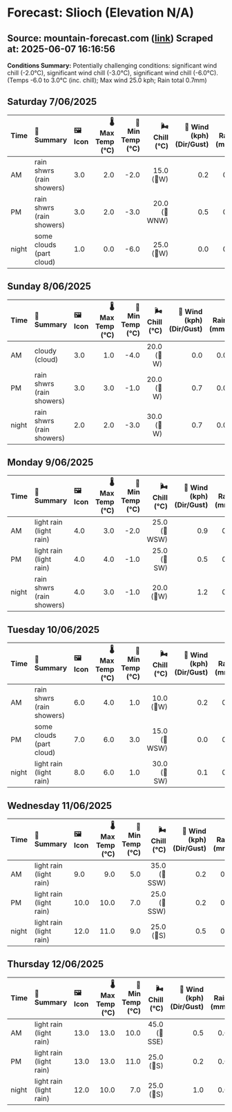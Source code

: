 # Forecast: Slioch (Elevation N/A)
**Source:** mountain-forecast.com ([link](https://www.mountain-forecast.com/peaks/Slioch/forecasts/981))
**Scraped at:** 2025-06-07 16:16:56
---

**Conditions Summary:** Potentially challenging conditions: significant wind chill (-2.0°C), significant wind chill (-3.0°C), significant wind chill (-6.0°C). (Temps -6.0 to 3.0°C (inc. chill); Max wind 25.0 kph; Rain total 0.7mm)

## Saturday 7/06/2025
| **Time** | **📝 Summary** | **🖼️ Icon** | **🌡️ Max Temp (°C)** | **🥶 Min Temp (°C)** | **🌬️ Chill (°C)** | **💨 Wind (kph) (Dir/Gust)** | **💧 Rain (mm)** | **❄️ Snow (cm)** | **☁️ Cloud Base (m)** | **🧊 Freezing Lvl (m)** |
|:------- |:------- |:----- |--------------: |-------------: |-----------: |---------------------: |---------: |----------: |---------------: |----------------: |
| AM      | rain shwrs<br><span class="icon-desc">(rain showers)</span> | 3.0 | 2.0 | -2.0 | 15.0<br>(🧭W) | 0.2 | 0.0 | 350 | 1200 |
| PM      | rain shwrs<br><span class="icon-desc">(rain showers)</span> | 3.0 | 2.0 | -3.0 | 20.0<br>(🧭WNW) | 0.5 | 0.0 | 750 | 1250 |
| night   | some clouds<br><span class="icon-desc">(part cloud)</span> | 1.0 | 0.0 | -6.0 | 25.0<br>(🧭W) | 0.0 | 0.0 | 700 | 1000 |

## Sunday 8/06/2025
| **Time** | **📝 Summary** | **🖼️ Icon** | **🌡️ Max Temp (°C)** | **🥶 Min Temp (°C)** | **🌬️ Chill (°C)** | **💨 Wind (kph) (Dir/Gust)** | **💧 Rain (mm)** | **❄️ Snow (cm)** | **☁️ Cloud Base (m)** | **🧊 Freezing Lvl (m)** |
|:------- |:------- |:----- |--------------: |-------------: |-----------: |---------------------: |---------: |----------: |---------------: |----------------: |
| AM      | cloudy<br><span class="icon-desc">(cloud)</span> | 3.0 | 1.0 | -4.0 | 20.0<br>(🧭W) | 0.0 | 0.0 | 600 | 1150 |
| PM      | rain shwrs<br><span class="icon-desc">(rain showers)</span> | 3.0 | 3.0 | -1.0 | 20.0<br>(🧭W) | 0.7 | 0.0 | 1750 | 1350 |
| night   | rain shwrs<br><span class="icon-desc">(rain showers)</span> | 2.0 | 2.0 | -3.0 | 30.0<br>(🧭W) | 0.7 | 0.0 | 400 | 1300 |

## Monday 9/06/2025
| **Time** | **📝 Summary** | **🖼️ Icon** | **🌡️ Max Temp (°C)** | **🥶 Min Temp (°C)** | **🌬️ Chill (°C)** | **💨 Wind (kph) (Dir/Gust)** | **💧 Rain (mm)** | **❄️ Snow (cm)** | **☁️ Cloud Base (m)** | **🧊 Freezing Lvl (m)** |
|:------- |:------- |:----- |--------------: |-------------: |-----------: |---------------------: |---------: |----------: |---------------: |----------------: |
| AM      | light rain<br><span class="icon-desc">(light rain)</span> | 4.0 | 3.0 | -2.0 | 25.0<br>(🧭WSW) | 0.9 | 0.0 | 600 | 1400 |
| PM      | light rain<br><span class="icon-desc">(light rain)</span> | 4.0 | 4.0 | -1.0 | 25.0<br>(🧭SW) | 0.5 | 0.0 | 350 | 1500 |
| night   | rain shwrs<br><span class="icon-desc">(rain showers)</span> | 4.0 | 3.0 | -1.0 | 20.0<br>(🧭W) | 1.2 | 0.0 | 250 | 1550 |

## Tuesday 10/06/2025
| **Time** | **📝 Summary** | **🖼️ Icon** | **🌡️ Max Temp (°C)** | **🥶 Min Temp (°C)** | **🌬️ Chill (°C)** | **💨 Wind (kph) (Dir/Gust)** | **💧 Rain (mm)** | **❄️ Snow (cm)** | **☁️ Cloud Base (m)** | **🧊 Freezing Lvl (m)** |
|:------- |:------- |:----- |--------------: |-------------: |-----------: |---------------------: |---------: |----------: |---------------: |----------------: |
| AM      | rain shwrs<br><span class="icon-desc">(rain showers)</span> | 6.0 | 4.0 | 1.0 | 10.0<br>(🧭W) | 0.2 | 0.0 | 850 | 1450 |
| PM      | some clouds<br><span class="icon-desc">(part cloud)</span> | 7.0 | 6.0 | 3.0 | 15.0<br>(🧭WSW) | 0.0 | 0.0 | 1550 | 2050 |
| night   | light rain<br><span class="icon-desc">(light rain)</span> | 8.0 | 6.0 | 1.0 | 30.0<br>(🧭SW) | 0.1 | 0.0 | 2450 | 2800 |

## Wednesday 11/06/2025
| **Time** | **📝 Summary** | **🖼️ Icon** | **🌡️ Max Temp (°C)** | **🥶 Min Temp (°C)** | **🌬️ Chill (°C)** | **💨 Wind (kph) (Dir/Gust)** | **💧 Rain (mm)** | **❄️ Snow (cm)** | **☁️ Cloud Base (m)** | **🧊 Freezing Lvl (m)** |
|:------- |:------- |:----- |--------------: |-------------: |-----------: |---------------------: |---------: |----------: |---------------: |----------------: |
| AM      | light rain<br><span class="icon-desc">(light rain)</span> | 9.0 | 9.0 | 5.0 | 35.0<br>(🧭SSW) | 0.2 | 0.0 | 550 | 3100 |
| PM      | light rain<br><span class="icon-desc">(light rain)</span> | 10.0 | 10.0 | 7.0 | 25.0<br>(🧭SSW) | 0.2 | 0.0 | 650 | 3200 |
| night   | light rain<br><span class="icon-desc">(light rain)</span> | 12.0 | 11.0 | 9.0 | 25.0<br>(🧭S) | 0.5 | 0.0 | 1750 | 2900 |

## Thursday 12/06/2025
| **Time** | **📝 Summary** | **🖼️ Icon** | **🌡️ Max Temp (°C)** | **🥶 Min Temp (°C)** | **🌬️ Chill (°C)** | **💨 Wind (kph) (Dir/Gust)** | **💧 Rain (mm)** | **❄️ Snow (cm)** | **☁️ Cloud Base (m)** | **🧊 Freezing Lvl (m)** |
|:------- |:------- |:----- |--------------: |-------------: |-----------: |---------------------: |---------: |----------: |---------------: |----------------: |
| AM      | light rain<br><span class="icon-desc">(light rain)</span> | 13.0 | 13.0 | 10.0 | 45.0<br>(🧭SSE) | 0.5 | 0.0 | 2750 | 3300 |
| PM      | light rain<br><span class="icon-desc">(light rain)</span> | 13.0 | 13.0 | 11.0 | 25.0<br>(🧭S) | 0.2 | 0.0 | 450 | 3300 |
| night   | light rain<br><span class="icon-desc">(light rain)</span> | 12.0 | 10.0 | 7.0 | 25.0<br>(🧭S) | 1.0 | 0.0 | 2500 | 3050 |